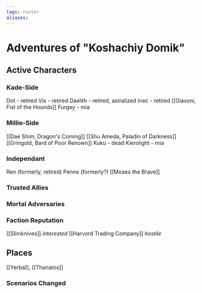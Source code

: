 ```yaml
---
tags: roster
aliases:
---
```


# Adventures of "Koshachiy Domik"
## Active Characters
### Kade-Side
Dot - retired
Vix - retired
Daelith - retired, astralized
Inec - retired
[[Giavoni, Fist of the Hounds]]
Furgey - mia
### Millie-Side
[[Dae Shim, Dragon's Coming]]
[[Shu Ameda, Paladin of Darkness]]
[[Gringold, Bard of Poor Renown]]
Kuku - dead
Kierolight - mia
### Independant
Ren (formerly, retired)
Penne (formerly?)
[[Moses the Brave]]



### Trusted Allies
### Mortal Adversaries

### Faction Reputation
[[Slimknives]] *interested*
[[Harvord Trading Company]] *hostile*
## Places
[[Yerba]], [[Thanatos]]
### Scenarios Changed
